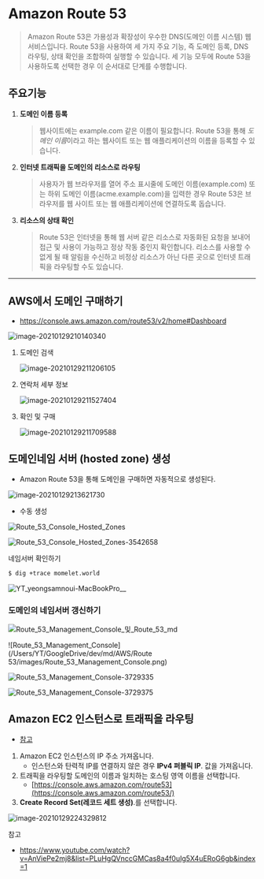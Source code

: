 # Amazon Route 53

> Amazon Route 53은 가용성과 확장성이 우수한 DNS(도메인 이름 시스템) 웹 서비스입니다. Route 53을 사용하여 세 가지 주요 기능, 즉 도메인 등록, DNS 라우팅, 상태 확인을 조합하여 실행할 수 있습니다. 세 기능 모두에 Route 53을 사용하도록 선택한 경우 이 순서대로 단계를 수행합니다.



## 주요기능

1. **도메인 이름 등록**

   > 웹사이트에는 example.com 같은 이름이 필요합니다. Route 53을 통해 *도메인 이름*이라고 하는 웹사이트 또는 웹 애플리케이션의 이름을 등록할 수 있습니다.

2. **인터넷 트래픽을 도메인의 리소스로 라우팅**

   > 사용자가 웹 브라우저를 열어 주소 표시줄에 도메인 이름(example.com) 또는 하위 도메인 이름(acme.example.com)을 입력한 경우 Route 53은 브라우저를 웹 사이트 또는 웹 애플리케이션에 연결하도록 돕습니다.

3. **리소스의 상태 확인**

   > Route 53은 인터넷을 통해 웹 서버 같은 리소스로 자동화된 요청을 보내어 접근 및 사용이 가능하고 정상 작동 중인지 확인합니다. 리소스를 사용할 수 없게 될 때 알림을 수신하고 비정상 리소스가 아닌 다른 곳으로 인터넷 트래픽을 라우팅할 수도 있습니다.



___



## AWS에서 도메인 구매하기

* https://console.aws.amazon.com/route53/v2/home#Dashboard

![image-20210129210140340](./images/image-20210129210140340.png)

1. 도메인 검색

   ![image-20210129211206105](./images/image-20210129211206105.png)

2. 연락처 세부 정보

   ![image-20210129211527404](./images/image-20210129211527404.png)

3. 확인 및 구매

   ![image-20210129211709588](./images/image-20210129211709588.png)



## 도메인네임 서버 (hosted zone) 생성

* Amazon Route 53을 통해 도메인을 구매하면 자동적으로 생성된다.

![image-20210129213621730](./images/image-20210129213621730.png)

* 수동 생성

![Route_53_Console_Hosted_Zones](./images/Route_53_Console_Hosted_Zones.png)

![Route_53_Console_Hosted_Zones-3542658](./images/Route_53_Console_Hosted_Zones-3542658.png)

네임서버 확인하기

```bash
$ dig +trace momelet.world
```

![YT_yeongsamnoui-MacBookPro__](./images/YT_yeongsamnoui-MacBookPro__.png)



### 도메인의 네임서버 갱신하기

![Route_53_Management_Console_및_Route_53_md](./images/Route_53_Management_Consol_Route_53_md.png)

![Route_53_Management_Console](/Users/YT/GoogleDrive/dev/md/AWS/Route 53/images/Route_53_Management_Console.png)



![Route_53_Management_Console-3729335](./images/Route_53_Management_Console-3729335.png)

![Route_53_Management_Console-3729375](./images/Route_53_Management_Console-3729375.png)



## Amazon EC2 인스턴스로 트래픽을 라우팅

* [참고](https://docs.aws.amazon.com/ko_kr/Route53/latest/DeveloperGuide/routing-to-ec2-instance.html)

1. Amazon EC2 인스턴스의 IP 주소 가져옵니다.
   * 인스턴스와 탄력적 IP를 연결하지 않은 경우 **IPv4 퍼블릭 IP**. 값을 가져옵니다.
2. 트래픽을 라우팅할 도메인의 이름과 일치하는 호스팅 영역 이름을 선택합니다.
   * [https://console.aws.amazon.com/route53](https://console.aws.amazon.com/route53/)
3. **Create Record Set(레코드 세트 생성)**.를 선택합니다.

![image-20210129224329812](./images/image-20210129224329812.png)

참고

* https://www.youtube.com/watch?v=AnViePe2mj8&list=PLuHgQVnccGMCas8a4f0uIg5X4uERoG6gb&index=1